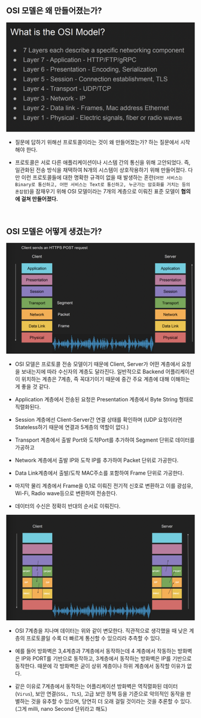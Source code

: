 ## OSI 모델은 왜 만들어졌는가?

![Untitled](./assets/8eda211a_Untitled.png)

- 질문에 답하기 위해선 프로토콜이라는 것이 왜 만들어졌는가? 하는 질문에서 시작해야 한다.

- 프로토콜은 서로 다른 애플리케이션이나 시스템 간의 통신을 위해 고안되었다. 즉, 일관화된 전송 방식을 채택하여 N개의 시스템이 상호작용하기 위해 만들어졌다. 다만 이런 프로토콜들에 대한 명확한 규격이 없을 때 발생하는 혼란(`어떤 서비스는 Binary로 통신하고, 어떤 서비스는 Text로 통신하고, 누군가는 암호화를 거치는 등의 혼잡함`)을 잠재우기 위해 OSI 모델이라는 7개의 계층으로 이뤄진 표준 모델이 **협의에 걸쳐 만들어졌다.**

<br/>

## OSI 모델은 어떻게 생겼는가?

![Untitled](./assets/4a6b05bb_Untitled.png)

- OSI 모델은 프로토콜 전송 모델이기 때문에 Client, Server가 어떤 계층에서 요청을 보내는지에 따라 수신자의 계층도 달라진다. 일반적으로 Backend 어플리케이션이 위치하는 계층은 7계층, 즉 꼭대기이기 때문에 중간 주요 계층에 대해 이해하는게 좋을 것 같다.

- Application 계층에서 전송된 요청은 Presentation 계층에서 Byte String 형태로 직렬화된다. 

- Session 계층에선 Client-Server간 연결 상태를 확인하며 (UDP 요청이라면 Stateless하기 때문에 연결과 5계층의 역할이 없다.) 

- Transport 계층에서 출발 Port와 도착Port를 추가하여 Segment 단위로 데이터를 가공하고

- Network 계층에서 출발 IP와 도착 IP를 추가하여 Packet 단위로 가공한다.

- Data Link계층에서 출발/도착 MAC주소를 포함하여 Frame 단위로 가공한다.

- 마지막 물리 계층에서 Frame을 0,1로 이뤄진 전기적 신호로 변환하고 이를 광섬유, Wi-Fi, Radio wave등으로 변환하여 전송한다. 

- 데이터의 수신은 정확히 반대의 순서로 이뤄진다.

![Untitled](./assets/c30b6d15_Untitled.png)

- OSI 7계층을 지나며 데이터는 위와 같이 변모한다. 직관적으로 생각했을 때 낮은 계층의 프로토콜일 수록 더 빠르게 통신할 수 있으리라 추측할 수 있다. 

- 예를 들어 방화벽은 3,4계층과 7계층에서 동작하는데 4 계층에서 작동하는 방화벽은 IP와 PORT를 기반으로 동작하고, 3계층에서 동작하는 방화벽은 IP를 기반으로 동작한다. 때문에 각 방화벽은 굳이 상위 계층이나 하위 계층에서 동작할 이유가 없다.

- 같은 이유로 7계층에서 동작하는 어플리케이션 방화벽은 역직렬화된 데이터(`Virus`), 보안 연결(`SSL, TLS`), 고급 보안 정책 등을 기준으로 악의적인 동작을 판별하는 것을 유추할 수 있으며, 당연히 더 오래 걸릴 것이라는 것을 추론할 수 있다. (그게 milli, nano Second 단위라고 해도)

